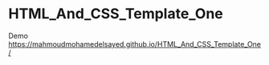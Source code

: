 # HTML_And_CSS_Template_One
Demo
https://mahmoudmohamedelsayed.github.io/HTML_And_CSS_Template_One/
